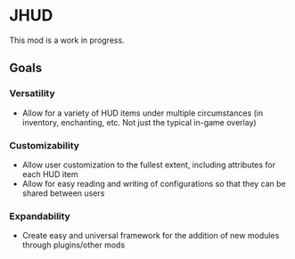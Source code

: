 # JHUD

This mod is a work in progress.

## Goals

### Versatility

- Allow for a variety of HUD items under multiple circumstances (in inventory, enchanting, etc. Not just the typical in-game overlay)

### Customizability

- Allow user customization to the fullest extent, including attributes for each HUD item
- Allow for easy reading and writing of configurations so that they can be shared between users

### Expandability

- Create easy and universal framework for the addition of new modules through plugins/other mods
